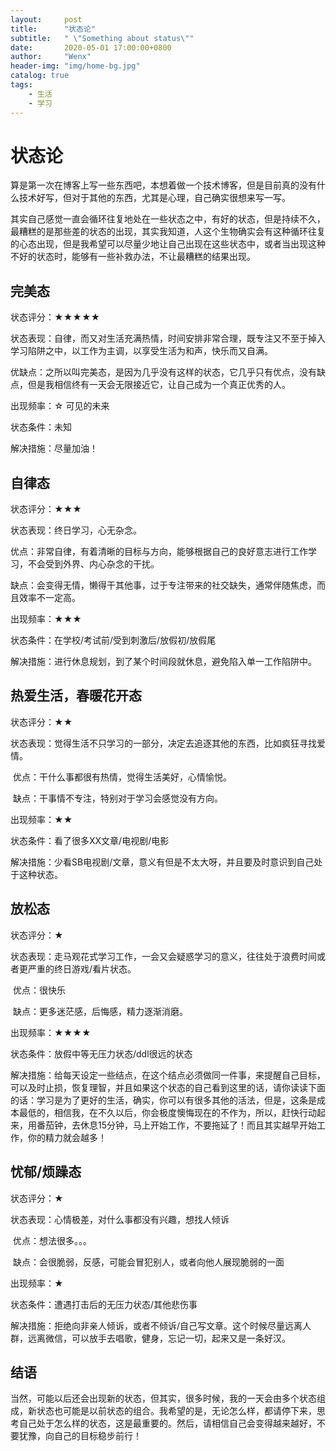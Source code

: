 ```yaml
---
layout:     post
title:      "状态论"
subtitle:   " \"Something about status\""
date:       2020-05-01 17:00:00+0800
author:     "Wenx"
header-img: "img/home-bg.jpg"
catalog: true
tags:
    - 生活
	- 学习
---
```




# 状态论

算是第一次在博客上写一些东西吧，本想着做一个技术博客，但是目前真的没有什么技术好写，但对于其他的东西，尤其是心理，自己确实很想来写一写。



其实自己感觉一直会循环往复地处在一些状态之中，有好的状态，但是持续不久，最糟糕的是那些差的状态的出现，其实我知道，人这个生物确实会有这种循环往复的心态出现，但是我希望可以尽量少地让自己出现在这些状态中，或者当出现这种不好的状态时，能够有一些补救办法，不让最糟糕的结果出现。



## 完美态

状态评分：★★★★★

状态表现：自律，而又对生活充满热情，时间安排非常合理，既专注又不至于掉入学习陷阱之中，以工作为主调，以享受生活为和声，快乐而又自满。

​	优缺点：之所以叫完美态，是因为几乎没有这样的状态，它几乎只有优点，没有缺点，但是我相信终有一天会无限接近它，让自己成为一个真正优秀的人。

出现频率：☆ 可见的未来

状态条件：未知

解决措施：尽量加油！



## 自律态

状态评分：★★★

状态表现：终日学习，心无杂念。

​	优点：非常自律，有着清晰的目标与方向，能够根据自己的良好意志进行工作学习，不会受到外界、内心杂念的干扰。

​	缺点：会变得无情，懒得干其他事，过于专注带来的社交缺失，通常伴随焦虑，而且效率不一定高。

出现频率：★★★

状态条件：在学校/考试前/受到刺激后/放假初/放假尾

解决措施：进行休息规划，到了某个时间段就休息，避免陷入单一工作陷阱中。





## 热爱生活，春暖花开态

状态评分：★★

状态表现：觉得生活不只学习的一部分，决定去追逐其他的东西，比如疯狂寻找爱情。

​	优点：干什么事都很有热情，觉得生活美好，心情愉悦。

​	缺点：干事情不专注，特别对于学习会感觉没有方向。

出现频率：★★

状态条件：看了很多XX文章/电视剧/电影

解决措施：少看SB电视剧/文章，意义有但是不太大呀，并且要及时意识到自己处于这种状态。





## 放松态

状态评分：★

状态表现：走马观花式学习工作，一会又会疑惑学习的意义，往往处于浪费时间或者更严重的终日游戏/看片状态。

​	优点：很快乐

​	缺点：更多迷茫感，后悔感，精力逐渐消磨。

出现频率：★★★★

状态条件：放假中等无压力状态/ddl很远的状态

解决措施：给每天设定一些结点，在这个结点必须做同一件事，来提醒自己目标，可以及时止损，恢复理智，并且如果这个状态的自己看到这里的话，请你读读下面的话：学习是为了更好的生活，确实，你可以有很多其他的活法，但是，这条是成本最低的，相信我，在不久以后，你会极度懊悔现在的不作为，所以，赶快行动起来，用番茄钟，去休息15分钟，马上开始工作，不要拖延了！而且其实越早开始工作，你的精力就会越多！



## 忧郁/烦躁态

状态评分：★

状态表现：心情极差，对什么事都没有兴趣，想找人倾诉

​	优点：想法很多。。。

​	缺点：会很脆弱，反感，可能会冒犯别人，或者向他人展现脆弱的一面

出现频率：★

状态条件：遭遇打击后的无压力状态/其他悲伤事

解决措施：拒绝向非亲人倾诉，或者不倾诉/自己写文章。这个时候尽量远离人群，远离微信，可以放手去唱歌，健身，忘记一切，起来又是一条好汉。





## 结语

当然，可能以后还会出现新的状态，但其实，很多时候，我的一天会由多个状态组成，新状态也可能是以前状态的组合。我希望的是，无论怎么样，都请停下来，思考自己处于怎么样的状态，这是最重要的。然后，请相信自己会变得越来越好，不要犹豫，向自己的目标稳步前行！